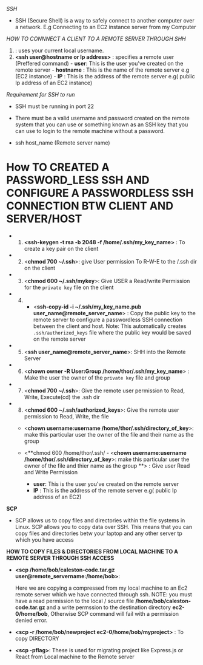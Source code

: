 *SSH*

- SSH (Secure Shell) is a way to safely connect to another computer over a network. E.g Connecting to an EC2 instance server from my Computer

*HOW TO CONNNECT A CLIENT TO A REMOTE SERVER THROUGH SHH*

  1. **<ssh hostname or Ip address>** : uses your current local username.
  2. **<ssh user@hostname or Ip address>** : specifies a remote user (Preffered command)
    - **user**: This is the user you've created on the remote server
    - **hostname** : This is the name of the remote server e.g (EC2 instance)
    - **IP** : This is the address of the remote server e.g( public Ip address of an EC2 instance)
  
*Requirement for SSH to run*
- SSH must be running in port 22
  
- There must be a valid username and password created on the remote system that you can use or something known as an SSH key that you can use to login to the remote machine without a password.
  
-  ssh host_name (Remote server name)

# How TO CREATED A PASSWORD_LESS SSH AND CONFIGURE A PASSWORDLESS SSH CONNECTION BTW CLIENT AND SERVER/HOST

- 1. **<ssh-keygen -t rsa -b 2048 -f /home/.ssh/my_key_name>** : To create a key pair on the client
  
- 2. <**chmod 700 ~/.ssh**>: give User permission To R-W-E to the /.ssh dir on the client 

- 3. <**chmod 600 ~/.ssh/mykey**>: Give USER a Read/write Permission for the `private key` file on the client 
  
- 4. - <**ssh-copy-id -i  ~/.ssh/my_key_name.pub user_name@remote_server_name**> : Copy the public key to the remote server to configure a passwordless SSH connection between the client and host. Note: This automatically creates `.ssh/authorized_keys` file where the public key would be saved on the remote server 
  
- 5. <**ssh user_name@remote_server_name**>: SHH into the Remote Server
  
- 6. <**chown owner -R User:Group /home/thor/.ssh/my_key_name**> : Make the user the owner of the `private key` file and group
  
- 7. <**chmod 700 ~/.ssh**>: Give the remote user permission to Read, Write, Execute(cd) the .ssh dir
  
- 8. <**chmod 600 ~/.ssh/authorized_keys**>: Give the remote user permission to Read, Write, the file
  
  - <**chown username:username /home/thor/.ssh/directory_of_key**>: make this particular user the owner of the file and their name as the group
  
  - <**chmod 600 /home/thor/.ssh/  - <**chown username:username /home/thor/.ssh/directory_of_key**>: make this particular user the owner of the file and thier name as the group
**> : Give user Read and Write Permission
  
     - **user**: This is the user you've created on the remote server
     - **IP** : This is the address of the remote server e.g( public Ip address of an EC2)

**SCP**
 - SCP allows us to copy files and directories within the file systems in Linux. SCP allows you to copy data over SSH. This means that you can copy files and directories betw your laptop and any other server tp which you have access

**HOW TO COPY FILES & DIRECTORIES FROM LOCAL MACHINE TO A REMOTE SERVER THROUGH SSH ACCESS**

- **<scp /home/bob/caleston-code.tar.gz user@remote_servername:/home/bob>**: 
  
  Here we are copying a compressed from my local machine to an Ec2 remote server which we have connected through ssh. NOTE: you must have a read permission to the local / source file **/home/bob/caleston-code.tar.gz** and a write permssion to the destination directory **ec2-0/home/bob**, Otherwise SCP command will fail with a permission denied error.

  
-  **<scp -r  /home/bob/newproject ec2-0/home/bob/myproject>** : To copy DIRECTORY
  
-  **<scp -pflag>**: These is used for migrating project like Express.js or React from Local machine to the Remote server